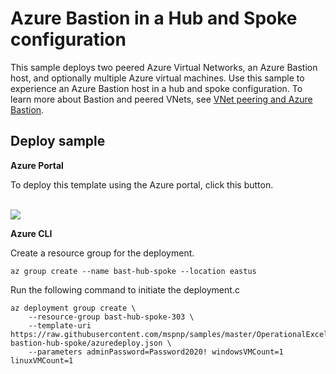 # Azure Bastion in a Hub and Spoke configuration

This sample deploys two peered Azure Virtual Networks, an Azure Bastion host, and optionally multiple Azure virtual machines. Use this sample to experience an Azure Bastion host in a hub and spoke configuration. To learn more about Bastion and peered VNets, see [VNet peering and Azure Bastion](https://docs.microsoft.com/en-us/azure/bastion/vnet-peering).

## Deploy sample

**Azure Portal**

To deploy this template using the Azure portal, click this button.  

<br />

<a href="https://portal.azure.com/#create/Microsoft.Template/uri/https%3A%2F%2Fraw.githubusercontent.com%2Fmspnp%2Fsamples%2Fmaster%2FOperationalExcellence%2Fazure-bastion-hub-spoke%2Fazuredeploy.json" target="_blank">
    <img src="http://azuredeploy.net/deploybutton.png"/>
</a>

**Azure CLI**

Create a resource group for the deployment.

```azurecli
az group create --name bast-hub-spoke --location eastus
```

Run the following command to initiate the deployment.c

```azurecli
az deployment group create \
    --resource-group bast-hub-spoke-303 \
    --template-uri https://raw.githubusercontent.com/mspnp/samples/master/OperationalExcellence/azure-bastion-hub-spoke/azuredeploy.json \
    --parameters adminPassword=Password2020! windowsVMCount=1 linuxVMCount=1
```